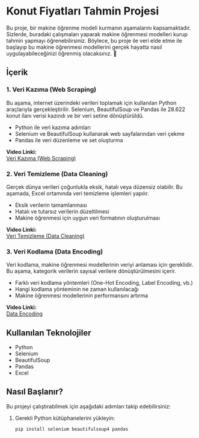 # Konut Fiyatları Tahmin Projesi

Bu proje, bir makine öğrenme modeli kurmanın aşamalarını kapsamaktadır. Sizlerde, buradaki çalışmaları yaparak makine öğrenmesi modelleri kurup tahmin yapmayı öğrenebilirsiniz. 
Böylece, bu proje ile veri elde etme ile başlayıp bu makine öğrenmesi modellerini gerçek hayatta nasıl uygulayabileceğinizi öğrenmiş olacaksınız. 🚀

## İçerik

### 1. Veri Kazıma (Web Scraping)
Bu aşama, internet üzerindeki verileri toplamak için kullanılan Python araçlarıyla gerçekleştirilir. Selenium, BeautifulSoup ve Pandas ile 28.622 konut ilanı verisi kazındı ve bir veri setine dönüştürüldü.

- Python ile veri kazıma adımları
- Selenium ve BeautifulSoup kullanarak web sayfalarından veri çekme
- Pandas ile veri düzenleme ve set oluşturma

**Video Linki:**  
[Veri Kazıma (Web Scraping)](https://www.youtube.com/watch?v=0UdZ5_HMlWE)

### 2. Veri Temizleme (Data Cleaning)
Gerçek dünya verileri çoğunlukla eksik, hatalı veya düzensiz olabilir. Bu aşamada, Excel ortamında veri temizleme işlemleri yapılır.

- Eksik verilerin tamamlanması
- Hatalı ve tutarsız verilerin düzeltilmesi
- Makine öğrenmesi için uygun veri formatının oluşturulması

**Video Linki:**  
[Veri Temizleme (Data Cleaning)](https://www.youtube.com/watch?v=A-D9bw4S0MI)

### 3. Veri Kodlama (Data Encoding)
Veri kodlama, makine öğrenmesi modellerinin veriyi anlaması için gereklidir. Bu aşama, kategorik verilerin sayısal verilere dönüştürülmesini içerir.

- Farklı veri kodlama yöntemleri (One-Hot Encoding, Label Encoding, vb.)
- Hangi kodlama yönteminin ne zaman kullanılacağı
- Makine öğrenmesi modellerinin performansını artırma

**Video Linki:**  
[Data Encoding](https://www.youtube.com/watch?v=ZU3OkNV-23U)

## Kullanılan Teknolojiler
- Python
- Selenium
- BeautifulSoup
- Pandas
- Excel

## Nasıl Başlanır?
Bu projeyi çalıştırabilmek için aşağıdaki adımları takip edebilirsiniz:

1. Gerekli Python kütüphanelerini yükleyin:
   ```bash
   pip install selenium beautifulsoup4 pandas
